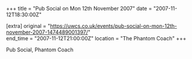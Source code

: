 +++
title = "Pub Social on Mon 12th November 2007"
date = "2007-11-12T18:30:00Z"

[extra]
original = "https://uwcs.co.uk/events/pub-social-on-mon-12th-november-2007-1474489001397/"    
end_time = "2007-11-12T21:00:00Z"
location = "The Phantom Coach"
+++

Pub Social, Phantom Coach

